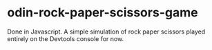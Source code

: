 # odin-rock-paper-scissors-game
Done in Javascript. A simple simulation of rock paper scissors played entirely on the Devtools console for now.
